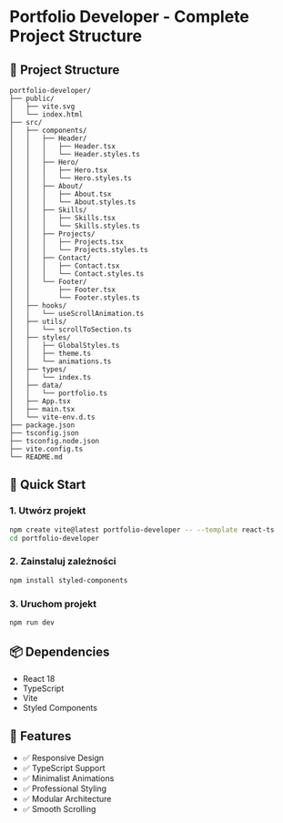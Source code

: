 # Portfolio Developer - Complete Project Structure

## 📁 Project Structure
```
portfolio-developer/
├── public/
│   ├── vite.svg
│   └── index.html
├── src/
│   ├── components/
│   │   ├── Header/
│   │   │   ├── Header.tsx
│   │   │   └── Header.styles.ts
│   │   ├── Hero/
│   │   │   ├── Hero.tsx
│   │   │   └── Hero.styles.ts
│   │   ├── About/
│   │   │   ├── About.tsx
│   │   │   └── About.styles.ts
│   │   ├── Skills/
│   │   │   ├── Skills.tsx
│   │   │   └── Skills.styles.ts
│   │   ├── Projects/
│   │   │   ├── Projects.tsx
│   │   │   └── Projects.styles.ts
│   │   ├── Contact/
│   │   │   ├── Contact.tsx
│   │   │   └── Contact.styles.ts
│   │   └── Footer/
│   │       ├── Footer.tsx
│   │       └── Footer.styles.ts
│   ├── hooks/
│   │   └── useScrollAnimation.ts
│   ├── utils/
│   │   └── scrollToSection.ts
│   ├── styles/
│   │   ├── GlobalStyles.ts
│   │   ├── theme.ts
│   │   └── animations.ts
│   ├── types/
│   │   └── index.ts
│   ├── data/
│   │   └── portfolio.ts
│   ├── App.tsx
│   ├── main.tsx
│   └── vite-env.d.ts
├── package.json
├── tsconfig.json
├── tsconfig.node.json
├── vite.config.ts
└── README.md
```

## 🚀 Quick Start

### 1. Utwórz projekt
```bash
npm create vite@latest portfolio-developer -- --template react-ts
cd portfolio-developer
```

### 2. Zainstaluj zależności
```bash
npm install styled-components
```

### 3. Uruchom projekt
```bash
npm run dev
```

## 📦 Dependencies
- React 18
- TypeScript
- Vite
- Styled Components

## 🎨 Features
- ✅ Responsive Design
- ✅ TypeScript Support
- ✅ Minimalist Animations
- ✅ Professional Styling
- ✅ Modular Architecture
- ✅ Smooth Scrolling